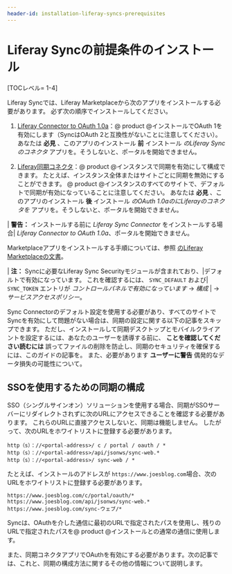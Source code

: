 ```yaml
---
header-id: installation-liferay-syncs-prerequisites
---
```


# Liferay Syncの前提条件のインストール

[TOCレベル= 1-4]

Liferay Syncでは、Liferay Marketplaceから次のアプリをインストールする必要があります。 必ず次の順序でインストールしてください。

1.  [Liferay Connector to OAuth 1.0a](https://web.liferay.com/marketplace/-/mp/application/45261909)：@ product @インストールでOAuth 1を有効にします（SyncはOAuth 2と互換性がないことに注意してください）。 あなたは **必見** 、このアプリのインストール **前** インストール *のLiferay Syncのコネクタ* アプリを。そうしないと、ポータルを開始できません。

2.  [Liferay同期コネクタ](https://web.liferay.com/marketplace/-/mp/application/31709100)：@ product @インスタンスで同期を有効にして構成できます。 たとえば、インスタンス全体またはサイトごとに同期を無効にすることができます。 @ product @インスタンスのすべてのサイトで、デフォルトで同期が有効になっていることに注意してください。 あなたは **必見** 、このアプリのインストール **後** インストール *のOAuth 1.0aのにLiferayのコネクタを* アプリを。そうしないと、ポータルを開始できません。

| **警告：** インストールする前に *Liferay Sync Connector* をインストールする場合| *Liferay Connector to OAuth 1.0a*、ポータルを開始できません。

Marketplaceアプリをインストールする手順については、参照 [のLiferay Marketplaceの文書](/docs/7-1/user/-/knowledge_base/u/using-the-liferay-marketplace)。

| **注：** Syncに必要なLiferay Sync Securityモジュールが含まれており、|デフォルトで有効になっています。 これを確認するには、 `SYNC_DEFAULT` および| `SYNC_TOKEN` エントリが *コントロールパネルで有効になっています* → *構成* | → *サービスアクセスポリシー*。

Sync Connectorのデフォルト設定を使用する必要があり、すべてのサイトでSyncを有効にして問題がない場合は、同期の設定に関する以下の記事をスキップできます。 ただし、インストールして同期デスクトップとモバイルクライアントを設定するには、あなたのユーザーを誘導する前に、 **ことを確認してください読むには** 誤ってファイルの削除を防止し、同期のセキュリティを確保するには、このガイドの記事を。 また、必要があります **ユーザーに警告** 偶発的なデータ損失の可能性について。

## SSOを使用するための同期の構成

SSO（シングルサインオン）ソリューションを使用する場合、同期がSSOサーバーにリダイレクトされずに次のURLにアクセスできることを確認する必要があります。 これらのURLに直接アクセスしないと、同期は機能しません。 したがって、次のURLをホワイトリストに登録する必要があります。

    http（s）：//<portal-address>/ c / portal / oauth / *
    http（s）：//<portal-address>/api/jsonws/sync-web.*
    http（s）：//<portal-address>/ sync-web / *

たとえば、インストールのアドレスが `https://www.joesblog.com`場合、次のURLをホワイトリストに登録する必要があります。

    https://www.joesblog.com/c/portal/oauth/*
    https://www.joesblog.com/api/jsonws/sync-web.*
    https://www.joesblog.com/sync-ウェブ/*

Syncは、OAuthを介した通信に最初のURLで指定されたパスを使用し、残りのURLで指定されたパスを@ product @インストールとの通常の通信に使用します。

また、同期コネクタアプリでOAuthを有効にする必要があります。次の記事では、これと、同期の構成方法に関するその他の情報について説明します。
